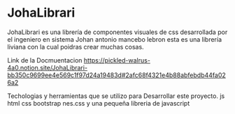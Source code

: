 # JohaLibrari
JohaLibrari  es una librería de componentes visuales de css desarrollada por el ingeniero en sistema Johan antonio mancebo lebron esta es una  librería  liviana con la cual poidras crear muchas cosas.

Link de la Docmuentacion
https://pickled-walrus-4a0.notion.site/JohaLibrari-bb350c9699ee4e569c1f97d24a19483d#2afc68f4321e4b88abfebdb44fa026a2

Techologias y herramientas que se utilizo para Desarrollar este proyecto.
js html css bootstrap nes.css y una pequeña libreria de javascript


	
